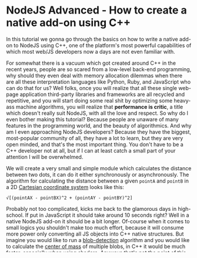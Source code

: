 # NodeJS Advanced - How to create a native add-on using C++

[//]: # (head-end)


In this tutorial we gonna go through the basics on how to write a native add-on to NodeJS using C++, one of the platform's most powerful capabilities of which most web/JS developers now a days are not even familiar with.

For somewhat there is a vacuum which got created around C++ in the recent years, people are so scared from a low-level back-end programming, why should they even deal with memory allocation dilemmas when there are all these interpretation languages like Python, Ruby, and JavaScript who can do that for us? Well folks, once you will realize that all these single web-page application third-party libraries and frameworks are all recycled and repetitive, and you will start doing some real shit by optimizing some heavy-ass machine algorithms, you will realize that **performance is critic**, a title which doesn't really suit NodeJS, with all the love and respect. So why do I even bother making this tutorial? Because people are unaware of many features in the programming world, and the beauty of algorithmics. And why am I even approaching NodeJS developers? Because they have the biggest, most-popular community of all, they have a lot to learn, but they are very open minded, and that's the most important thing. You don't have to be a C++ developer not at all, but if I can at least catch a small part of your attention I will be overwhelmed.

We will create a very small and simple module which calculates the distance between two dots, it can do it either synchronously or asynchronously. The algorithm for calculating the distance between a given `pointA` and `pointB` in a 2D [Cartesian coordinate system](https://en.wikipedia.org/wiki/Cartesian_coordinate_system) looks like this:

    √[(pointAX - pointBX)^2 + (pointAY - pointBY)^2]

Probably not too complicated, kicks me back to the glamorous days in high-school. If put in JavaScript it should take around 10 seconds right? Well in a native NodeJS add-on it should be a bit longer. Of-course when it comes to small logics you shouldn't make too much effort, because it will consume more power only converting all JS objects into C++ native structures. But imagine you would like to run a [blob-detection](https://en.wikipedia.org/wiki/Blob_detection) algorithm and you would like to calculate the [center of mass](https://en.wikipedia.org/wiki/Center_of_mass) of multiple blobs, in C++ it would be much faster, especially when using [shaders](https://en.wikipedia.org/wiki/Shader). Anyways that's not the point of this tutorial, the point is that you will be provided with the necessary tools so next time if you would like to write some heavy logic, you will know how to do it.

We will start with a brief introduction for Google's [v8 engine](https://en.wikipedia.org/wiki/V8_(JavaScript_engine)) and some practical examples on how to use it, this will help us getting start, and then we will write our add-on. Let's begin then shall we?


[//]: # (foot-start)

[{]: <helper> (navStep)

| [Begin Tutorial >](.tortilla/manuals/views/step1.md) |
|----------------------:|

[}]: #
